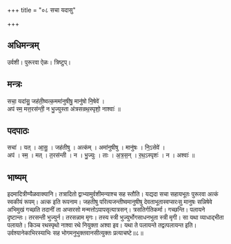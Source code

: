 +++
title = "०८ सचा यदासु"

+++
## अधिमन्त्रम्
उर्वशी। पुरूरवा ऐळः। त्रिष्टुप्।

## मन्त्रः
सचा॒ यदा॑सु॒ जह॑ती॒ष्वत्क॒ममा॑नुषीषु॒ मानु॑षो नि॒षेवे॑ ।  
अप॑ स्म॒ मत्त॒रस॑न्ती॒ न भु॒ज्युस्ता अ॑त्रसन्रथ॒स्पृशो॒ नाश्वाः॑ ॥

## पदपाठः
सचा॑ । यत् । आ॒सु॒ । जह॑तीषु । अत्क॑म् । अमा॑नुषीषु । मानु॑षः । नि॒ऽसेवे॑ ।  
अप॑ । स्म॒ । मत् । त॒रस॑न्ती । न । भु॒ज्युः । ताः । अ॒त्र॒स॒न् । र॒थ॒ऽस्पृशः॑ । न । अश्वाः॑ ॥

## भाष्यम्
इदमादित्रीण्यैळवाक्यानि। तत्रादितो द्वाभ्यामुर्वशीमन्याश्च सह स्तौति। यद्यदा सचा सहायभूतः पुरूरवा अत्कं स्वकीयं रूपम्। अत्क इति रूपनाम। जहतीषु परित्यजन्तीष्वमानुषीषु देवताभूतास्वप्सरःसु मानुषः सन्निषेवे अभिमुखं गच्छति तदानीं ता अप्सरसो मन्मत्तोऽपापसृत्यात्रसन्। त्रसतिर्गतिकर्मा। गच्छन्ति। पलायने दृष्टान्तः। तरसन्ती भुज्युर्न। तरसन्नाम मृगः। तस्य स्त्री भुज्युर्भोगसाधनभुता स्त्री मृगी। सा यथा व्याधाद्भीता पलायते। किञ्च रथस्पृथो नाश्वा रथे नियुक्ता अश्वा इव। यथा ते पलायन्ते तद्वत्पलायन्त इति। उर्वश्यानेकाभिरस्याभिः सह भोगमनुभुक्तवानसीत्युक्तः प्रत्याचष्टे॥८॥